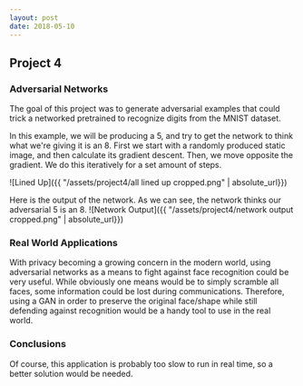 ```yaml
---
layout: post
date: 2018-05-10
---
```



Project 4
---

### Adversarial Networks
The goal of this project was to generate adversarial examples that could trick a networked pretrained to recognize
digits from the MNIST dataset.

In this example, we will be producing a 5, and try to get the network to think what we're giving it is an 8.
First we start with a randomly produced static image, and then calculate its gradient descent.
Then, we move opposite the gradient. We do this iteratively for a set amount of steps.

![Lined Up]({{ "/assets/project4/all lined up cropped.png" | absolute_url}})

Here is the output of the network. As we can see, the network thinks our adversarial 5 is an 8.
![Network Output]({{ "/assets/project4/network output cropped.png" | absolute_url}})

### Real World Applications
With privacy becoming a growing concern in the modern world, using adversarial networks as a means to fight against
face recognition could be very useful. 
While obviously one means would be to simply scramble all faces, some information could be lost during communications.
Therefore, using a GAN in order to preserve the original face/shape while still defending against recognition would be a 
handy tool to use in the real world.

### Conclusions
Of course, this application is probably too slow to run in real time, so a better solution would be needed.

